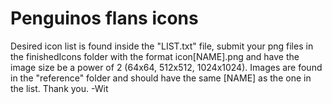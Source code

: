 # Penguinos flans icons
Desired icon list is found inside the "LIST.txt" file, submit your png files in the finishedIcons folder with the format
icon[NAME].png and have the image size be a power of 2 (64x64, 512x512, 1024x1024). Images are found in the "reference" folder and 
should have the same [NAME] as the one in the list. Thank you. 
-Wit
